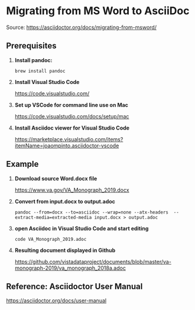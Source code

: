 # Migrating from MS Word to AsciiDoc

Source: https://asciidoctor.org/docs/migrating-from-msword/


## Prerequisites

1. __Install pandoc:__

    ``brew install pandoc``

2. __Install Visual Studio Code__

    https://code.visualstudio.com/

3. __Set up VSCode for command line use on Mac__

    https://code.visualstudio.com/docs/setup/mac

4. __Install Asciidoc viewer for Visual Studio Code__

    https://marketplace.visualstudio.com/items?itemName=joaompinto.asciidoctor-vscode


## Example

1. __Download source Word.docx file__

    https://www.va.gov/VA_Monograph_2019.docx

2. __Convert from input.docx to output.adoc__

    ``pandoc --from=docx --to=asciidoc --wrap=none --atx-headers  --extract-media=extracted-media input.docx > output.adoc``

3. __open Asciidoc in Visual Studio Code and start editing__

    ``code VA_Monograph_2019.adoc``

4. __Resulting document displayed in Github__

    https://github.com/vistadataproject/documents/blob/master/va-monograph-2019/va_monograph_2018a.adoc

## Reference: Asciidoctor User Manual
https://asciidoctor.org/docs/user-manual

